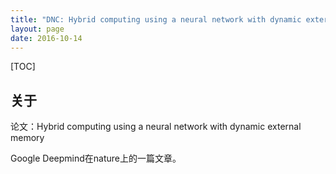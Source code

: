 ```yaml
---
title: "DNC: Hybrid computing using a neural network with dynamic external memory"
layout: page
date: 2016-10-14
---
```

[TOC]

## 关于
论文：Hybrid computing using a neural network with dynamic external memory

Google Deepmind在nature上的一篇文章。
